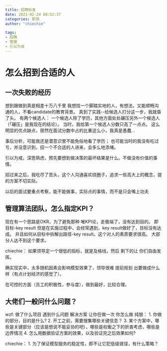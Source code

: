 ```yaml
---
title: 招聘标准
date: 2021-02-24 08:52:37
categories: 职场
author: "chiechie"

tags:
- 招聘
- 管理
- 引以为戒
---
```


# 怎么招到合适的人

## 一次失败的经历
想到跟做到真是相差十万八千里
我想找一个脚踏实地的人，有想法，又能顺畅沟通的人，不看candidate的教育背景。
真到了实践--给候选人打分这一步，我就昏了头。
有两个候选人： 一个候选人除了学历，其他方面处处碾压另外一个候选人（「碾压」是我现在的结论）。
当时，我给第一个候选人分数只高了一点点。
这么明显的优点缺点，居然在面试分数中占的比重这么小，我真是愚蠢...

事后分析，可能我还是潜意识里不能免俗地看了学历；
也可能当时的我没有吃过亏，并没意识到，招一个不合适的人进来，会多么地添堵。

引以为戒，深思熟虑，预先要想到做决策的最坏结果是什么。不做没有价值的事情。

招过来之后，我吃尽了苦头，这个人沟通喜欢绕圈子，追求一些高大上的概念，提的方案不切实际。

以后的面试要重点考察，能不能做事，实际点的事情，而不是只会嘴上功夫


## 管理算法团队，怎么指定KPI？

现在有一个思路是OKR，为了避免那种 唯KPI论，走极端了，没有达到目的。
即目标-key result
但是在实施过程中，会经常遇到，key result做好了，目标没有达成。
并且如何从目标中拆解出路径-key result。这个对人的素质要求很高。
大部分人达不到这个要求。


chiechie：
如果领导定一个很低的指标，就是及格线，然后 剩下的让 你们自由发挥。

确实现实中，太多随机因素会影响模型效果了，领导很难 提前规划 出要做成什么样（有点计划经济的感觉了）。

在可控的方面（员工的积极性，参与度），做到最好，比较合理。


## 大佬们一般问什么问题？

wzf: 做了什么项目 遇到什么问题 解决方案 让你在做一次 你怎么做
纯银：
    1. 你做的部分，目的是什么?
    2. 开工之前，需要搜集哪些关键信息？
    3. 某个方案中，哪些是关键部分（应该是想说不能妥协的吧），哪些是权衡之下的折衷考虑，哪些是边界情况
    4. 怎么用数据验证方案的效果，以及验证完之后效果如何?

chiechie：
    1. 为了保证模型服务的稳定性，即不让它犯低级错误，有什么策略？
